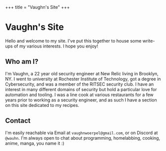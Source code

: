 +++
title = "Vaughn's Site"
+++

# Vaughn's Site

Hello and welcome to my site. I've put this together to house some write-ups of my various interests. I hope you enjoy!

## Who am I?

I'm Vaughn, a 22 year old security engineer at New Relic living in Brooklyn, NY. I went to university at Rochester Institute of Technology, got a degree in Cybersecurity, and was a member of the RITSEC security club.
I have an interest in many different domains of security but hold a particular love for automation and tooling. I was a line cook at various restaurants for a few years prior to working as a security engineer,
and as such I have a section on this site dedicated to my recipes.

## Contact

I'm easily reachable via Email at `vaughnwoerpel@gmail.com`, or on Discord at `@wauhn`. I'm always open to chat about programming, homelabbing, cooking, anime, manga, you name it :)